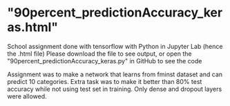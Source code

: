 # "90percent_predictionAccuracy_keras.html"
School assignment done with tensorflow with Python in Jupyter Lab (hence the .html file) 
Please download the file to see output, or open the "90percent_predictionAccuracy_keras.py" in GitHub to see the code

Assignment was to make a network that learns from fminst dataset and can predict 10 categories. Extra task was to make it better than 80% test accuracy while not using test set in training. Only dense and dropout layers were allowed. 
